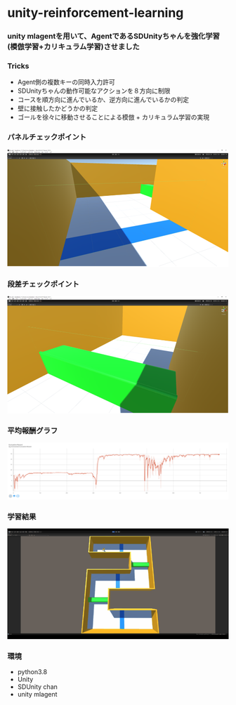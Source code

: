 # unity-reinforcement-learning
### unity mlagentを用いて、AgentであるSDUnityちゃんを強化学習(模倣学習+カリキュラム学習)させました
### Tricks
- Agent側の複数キーの同時入力許可
- SDUnityちゃんの動作可能なアクションを８方向に制限
- コースを順方向に進んでいるか、逆方向に進んでいるかの判定
- 壁に接触したかどうかの判定
- ゴールを徐々に移動させることによる模倣 + カリキュラム学習の実現

### パネルチェックポイント
![demo](./media/panel.png)

### 段差チェックポイント
![demo](./media/step.png)

### 平均報酬グラフ
![demo](./media/graph.png)

### 学習結果
![demo](./media/mlagents.gif)

### 環境
- python3.8
- Unity
- SDUnity chan
- unity mlagent
